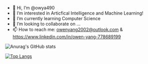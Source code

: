 - 👋 Hi, I’m @owya490
- 👀 I’m interested in Articfical Intelligence and Machine Learning!
- 🌱 I’m currently learning Computer Science
- 💞️ I’m looking to collaborate on ...
- 📫 How to reach me: owenyang2002@outlook.com & https://www.linkedin.com/in/owen-yang-778689199


![Anurag's GitHub stats](https://github-readme-stats.vercel.app/api?username=owya490&show_icons=true&theme=algolia)

[![Top Langs](https://github-readme-stats.vercel.app/api/top-langs/?username=owya490&layout=compact&theme=algolia)](https://github.com/anuraghazra/github-readme-stats)


<!---
owya490/owya490 is a ✨ special ✨ repository because its `README.md` (this file) appears on your GitHub profile.
You can click the Preview link to take a look at your changes.
--->
